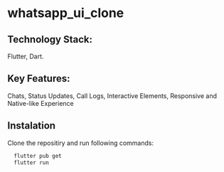 # whatsapp_ui_clone
## Technology Stack:
Flutter, Dart.

## Key Features: 
Chats, Status Updates, Call Logs, Interactive Elements,
Responsive and Native-like Experience


## Instalation
Clone the repositiry and run following commands:
```bash
  flutter pub get
  flutter run
```
